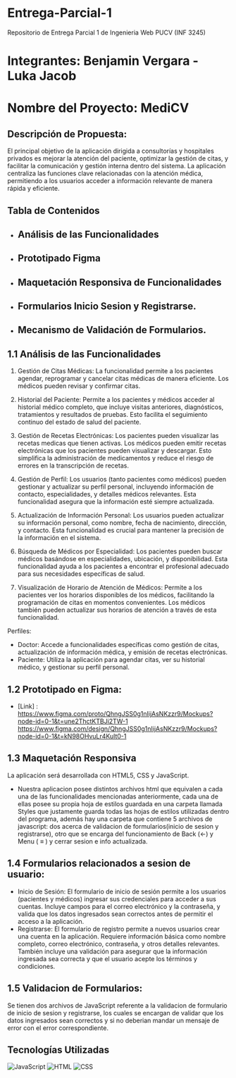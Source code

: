 # Entrega-Parcial-1
Repositorio de Entrega Parcial 1 de Ingenieria Web PUCV (INF 3245)


# Integrantes: Benjamin Vergara - Luka Jacob


# Nombre del Proyecto: MediCV


## Descripción de Propuesta:
El principal objetivo de la aplicación  dirigida a consultorías y hospitales privados es mejorar la atención del paciente, optimizar la gestión de citas, y facilitar la comunicación y gestión interna dentro del sistema. La aplicación centraliza las funciones clave relacionadas con la atención médica, permitiendo a los usuarios acceder a información relevante de manera rápida y eficiente.




## Tabla de Contenidos
- ## Análisis de las Funcionalidades
- ## Prototipado Figma
- ## Maquetación Responsiva de Funcionalidades
- ## Formularios Inicio Sesion y Registrarse.
- ## Mecanismo de Validación de Formularios.

## 1.1 Análisis de las Funcionalidades

1. Gestión de Citas Médicas: La funcionalidad permite a los pacientes agendar, reprogramar y cancelar citas médicas de manera eficiente. Los médicos pueden revisar y confirmar citas.
2. Historial del Paciente: Permite a los pacientes y médicos acceder al historial médico completo, que incluye visitas anteriores, diagnósticos, tratamientos y resultados de pruebas. Esto facilita el seguimiento continuo del estado de salud del paciente.

3. Gestión de Recetas Electrónicas: Los pacientes pueden visualizar las recetas medicas que tienen activas. Los médicos pueden emitir recetas electrónicas que los pacientes pueden visualizar y descargar. Esto simplifica la administración de medicamentos y reduce el riesgo de errores en la transcripción de recetas.

4. Gestión de Perfil: Los usuarios (tanto pacientes como médicos) pueden gestionar y actualizar su perfil personal, incluyendo información de contacto, especialidades, y detalles médicos relevantes. Esta funcionalidad asegura que la información esté siempre actualizada.

5. Actualización de Información Personal: Los usuarios pueden actualizar su información personal, como nombre, fecha de nacimiento, dirección, y contacto. Esta funcionalidad es crucial para mantener la precisión de la información en el sistema.

6. Búsqueda de Médicos por Especialidad: Los pacientes pueden buscar médicos basándose en especialidades, ubicación, y disponibilidad. Esta funcionalidad ayuda a los pacientes a encontrar el profesional adecuado para sus necesidades específicas de salud.

7. Visualización de Horario de Atención de Médicos: Permite a los pacientes ver los horarios disponibles de los médicos, facilitando la programación de citas en momentos convenientes. Los médicos también pueden actualizar sus horarios de atención a través de esta funcionalidad.

Perfiles: 
- Doctor: Accede a funcionalidades específicas como gestión de citas, actualización de información médica, y emisión de recetas electrónicas.
- Paciente: Utiliza la aplicación para agendar citas, ver su historial médico, y gestionar su perfil personal.





## 1.2 Prototipado en Figma:
 - [Link] : https://www.figma.com/proto/QhngJSS0g1nIijAsNKzzr9/Mockups?node-id=0-1&t=une2ThctKTBJi2TW-1
https://www.figma.com/design/QhngJSS0g1nIijAsNKzzr9/Mockups?node-id=0-1&t=kN98OHvuLr4Kult0-1


## 1.3 Maquetación Responsiva
La aplicación será desarrollada con HTML5, CSS y JavaScript.

- Nuestra aplicacion posee distintos archivos html que equivalen a cada una de las funcionalidades mencionadas anteriormente, cada una de ellas posee su propia hoja de estilos guardada en una carpeta llamada Styles que justamente guarda todas las hojas de estilos utilizadas dentro del programa, además hay una carpeta que contiene 5 archivos de javascript: dos acerca de validacion de formularios(inicio de sesion y registrarse), otro que se encarga del funcionamiento de Back (<-)  y Menu ( ≡ ) y cerrar sesion e info actualizada.


## 1.4 Formularios relacionados a sesion de usuario:
- Inicio de Sesión: El formulario de inicio de sesión permite a los usuarios (pacientes y médicos) ingresar sus credenciales para acceder a sus cuentas. Incluye campos para el correo electrónico y la contraseña, y valida que los datos ingresados sean correctos antes de permitir el acceso a la aplicación.
- Registrarse: El formulario de registro permite a nuevos usuarios crear una cuenta en la aplicación. Requiere información básica como nombre completo, correo electrónico, contraseña, y otros detalles relevantes. También incluye una validación para asegurar que la información ingresada sea correcta y que el usuario acepte los términos y condiciones.

## 1.5 Validacion de Formularios: 
Se tienen dos archivos de JavaScript referente a la validacion de formulario de inicio de sesion y registrarse, los cuales se encargan de validar que los datos ingresados sean correctos y si no deberian mandar un mensaje de error con el error correspondiente.


## Tecnologías Utilizadas
![JavaScript](https://img.shields.io/badge/JavaScript-F7DF1E?style=flat&logo=javascript&logoColor=black)
![HTML](https://img.shields.io/badge/HTML5-E34F26?style=flat&logo=html5&logoColor=white)
![CSS](https://img.shields.io/badge/CSS3-1572B6?style=flat&logo=css3&logoColor=white)

